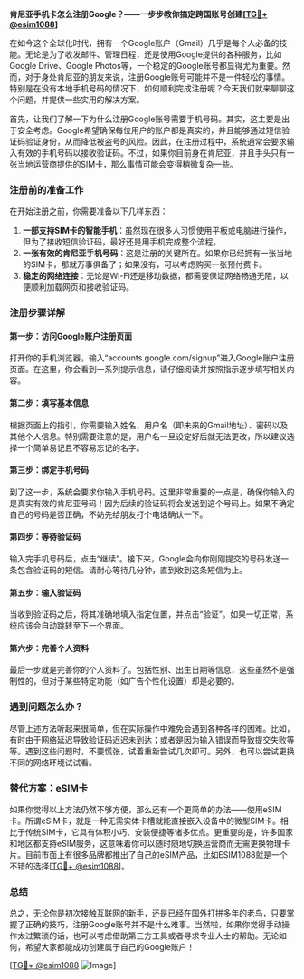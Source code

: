 **肯尼亚手机卡怎么注册Google？——一步步教你搞定跨国账号创建[[TG💪+ @esim1088](https://t.me/s/esim1088)]**

在如今这个全球化时代，拥有一个Google账户（Gmail）几乎是每个人必备的技能。无论是为了收发邮件、管理日程，还是使用Google提供的各种服务，比如Google Drive、Google Photos等，一个稳定的Google账号都显得尤为重要。然而，对于身处肯尼亚的朋友来说，注册Google账号可能并不是一件轻松的事情。特别是在没有本地手机号码的情况下，如何顺利完成注册呢？今天我们就来聊聊这个问题，并提供一些实用的解决方案。

首先，让我们了解一下为什么注册Google账号需要手机号码。其实，这主要是出于安全考虑。Google希望确保每位用户的账户都是真实的，并且能够通过短信验证码验证身份，从而降低被盗号的风险。因此，在注册过程中，系统通常会要求输入有效的手机号码以接收验证码。不过，如果你目前身在肯尼亚，并且手头只有一张当地运营商提供的SIM卡，那么事情可能会变得稍微复杂一些。

### 注册前的准备工作

在开始注册之前，你需要准备以下几样东西：
1. **一部支持SIM卡的智能手机**：虽然现在很多人习惯使用平板或电脑进行操作，但为了接收短信验证码，最好还是用手机完成整个流程。
2. **一张有效的肯尼亚手机号码**：这是注册的关键所在。如果你已经拥有一张当地的SIM卡，那就万事俱备了；如果没有，可以考虑购买一张预付费卡。
3. **稳定的网络连接**：无论是Wi-Fi还是移动数据，都需要保证网络畅通无阻，以便顺利加载网页和接收验证码。

### 注册步骤详解

#### 第一步：访问Google账户注册页面
打开你的手机浏览器，输入“accounts.google.com/signup”进入Google账户注册页面。在这里，你会看到一系列提示信息，请仔细阅读并按照指示逐步填写相关内容。

#### 第二步：填写基本信息
根据页面上的指引，你需要输入姓名、用户名（即未来的Gmail地址）、密码以及其他个人信息。特别需要注意的是，用户名一旦设定好后就无法更改，所以建议选择一个简单易记且不容易忘记的名字。

#### 第三步：绑定手机号码
到了这一步，系统会要求你输入手机号码。这里非常重要的一点是，确保你输入的是真实有效的肯尼亚号码！因为后续的验证码将会发送到这个号码上。如果不确定自己的号码是否正确，不妨先给朋友打个电话确认一下。

#### 第四步：等待验证码
输入完手机号码后，点击“继续”。接下来，Google会向你刚刚提交的号码发送一条包含验证码的短信。请耐心等待几分钟，直到收到这条短信为止。

#### 第五步：输入验证码
当收到验证码之后，将其准确地填入指定位置，并点击“验证”。如果一切正常，系统应该会自动跳转至下一个界面。

#### 第六步：完善个人资料
最后一步就是完善你的个人资料了。包括性别、出生日期等信息，这些虽然不是强制性的，但对于某些特定功能（如广告个性化设置）却是必要的。

### 遇到问题怎么办？

尽管上述方法听起来很简单，但在实际操作中难免会遇到各种各样的困难。比如，有时由于网络延迟导致验证码迟迟未到达；或者是因为输入错误而导致提交失败等等。遇到这些问题时，不要慌张，试着重新尝试几次即可。另外，也可以尝试更换不同的网络环境试试看。

### 替代方案：eSIM卡

如果你觉得以上方法仍然不够方便，那么还有一个更简单的办法——使用eSIM卡。所谓eSIM卡，就是一种无需实体卡槽就能直接嵌入设备中的微型SIM卡。相比于传统SIM卡，它具有体积小巧、安装便捷等诸多优点。更重要的是，许多国家和地区都支持eSIM服务，这意味着你可以随时随地切换运营商而无需更换物理卡片。目前市面上有很多品牌都推出了自己的eSIM产品，比如ESIM1088就是一个不错的选择[[TG💪+ @esim1088](https://t.me/s/esim1088)]。

### 总结

总之，无论你是初次接触互联网的新手，还是已经在国外打拼多年的老鸟，只要掌握了正确的技巧，注册Google账号并不是什么难事。当然啦，如果你觉得手动操作太过繁琐的话，也可以考虑借助第三方工具或者寻求专业人士的帮助。无论如何，希望大家都能成功创建属于自己的Google账户！

[[TG💪+ @esim1088](https://t.me/s/esim1088) ![Image](https://i.postimg.cc/4NQfJmqS/Snipaste-2025-05-13-00-14-12.png)]